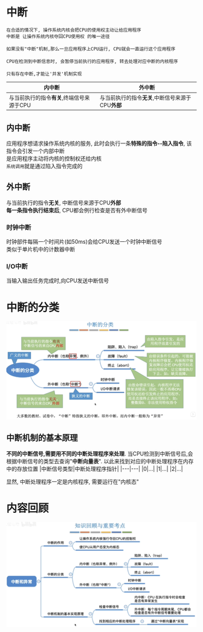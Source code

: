 # 中断
    在合适的情况下, 操作系统内核会把CPU的使用权主动让给应用程序
    中断是 让操作系统内核夺回CPU使用权 的唯一途径

    如果没有"中断"机制,那么一旦应用程序上CPU运行, CPU就会一直运行这个应用程序

    CPU在检测到中断信息时, 会暂停当前执行的应用程序, 转去处理对应中断的内核程序

    只有存在中断,才能让'并发'机制实现

|内中断|外中断|
|---|---|
|与当前执行的指令**有关**,终端信号来源于CPU|与当前执行的指令**无关**,中断信号来源于CPU**外部**|
## 内中断
应用程序想请求操作系统内核的服务, 此时会执行一条**特殊的指令--陷入指令**, 该指令会引发一个内部中断\
是应用程序主动将内核的控制权还给内核\
`系统调用`就是通过陷入指令完成的
## 外中断
与当前执行的指令**无关**, 中断信号来源于CPU**外部**\
**每一条指令执行结束后**, CPU都会例行检查是否有外中断信号
### 时钟中断
时钟部件每隔一个时间片(如50ms)会给CPU发送一个时钟中断信号\
类似于单片机中的计数器中断
### I/O中断
当输入输出任务完成时,向CPU发送中断信号
# 中断的分类
<img src="img/../../img/中断的分类.png">

## 中断机制的基本原理
**不同的中断信号,需要用不同的中断处理程序来处理**. 当CPU检测到中断信号后,会根据中断信号的类型去查询"**中断向量表**". 以此来找到对应的中断处理程序在内存中的存放位置
|中断信号类型|中断处理程序指针|
|---|---|
|0|...|
|1|...|
|2|...|

显然, 中断处理程序一定是内核程序, 需要运行在"内核态"

# 内容回顾
<img src="img/../../img/中断重要考点.png">